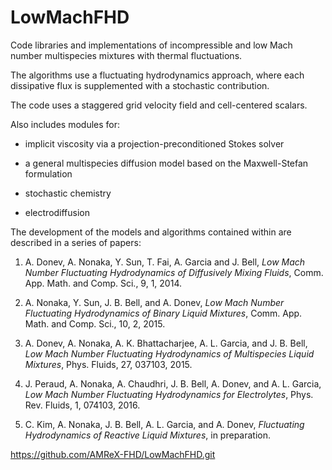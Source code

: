 # LowMachFHD 

Code libraries and implementations of incompressible and low Mach number
multispecies mixtures with thermal fluctuations.

The algorithms use a fluctuating hydrodynamics approach, where each dissipative flux
is supplemented with a stochastic contribution.

The code uses a staggered grid velocity field and cell-centered scalars.

Also includes modules for:

* implicit viscosity via a projection-preconditioned Stokes solver

* a general multispecies diffusion model based on the Maxwell-Stefan formulation

* stochastic chemistry

* electrodiffusion

The development of the models and algorithms contained within are described
in a series of papers:

1. A. Donev, A. Nonaka, Y. Sun, T. Fai, A. Garcia and J. Bell,
*Low Mach Number Fluctuating Hydrodynamics of Diffusively Mixing Fluids*,
Comm. App. Math. and Comp. Sci., 9, 1, 2014.

2. A. Nonaka, Y. Sun, J. B. Bell, and A. Donev, 
*Low Mach Number Fluctuating Hydrodynamics of Binary Liquid Mixtures*,
Comm. App. Math. and Comp. Sci., 10, 2, 2015.

3. A. Donev, A. Nonaka, A. K. Bhattacharjee, A. L. Garcia, and J. B. Bell,
*Low Mach Number Fluctuating Hydrodynamics of Multispecies Liquid Mixtures*,
Phys. Fluids, 27, 037103, 2015.

4. J. Peraud, A. Nonaka, A. Chaudhri, J. B. Bell, A. Donev, and A. L. Garcia,
*Low Mach Number Fluctuating Hydrodynamics for Electrolytes*,
Phys. Rev. Fluids, 1, 074103, 2016.

5. C. Kim, A. Nonaka, J. B. Bell, A. L. Garcia, and A. Donev,
*Fluctuating Hydrodynamics of Reactive Liquid Mixtures*,
in preparation.

https://github.com/AMReX-FHD/LowMachFHD.git


